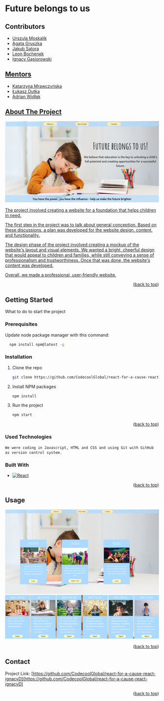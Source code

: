 <!-- Improved compatibility of back to top link: See: https://github.com/othneildrew/Best-README-Template/pull/73 -->
<a name="readme-top"></a>
<!--
*** Thanks for checking out the Best-README-Template. If you have a suggestion
*** that would make this better, please fork the repo and create a pull request
*** or simply open an issue with the tag "enhancement".
*** Don't forget to give the project a star!
*** Thanks again! Now go create something AMAZING! :D
-->



<!-- PROJECT SHIELDS -->
<!--
*** I'm using markdown "reference style" links for readability.
*** Reference links are enclosed in brackets [ ] instead of parentheses ( ).
*** See the bottom of this document for the declaration of the reference variables
*** for contributors-url, forks-url, etc. This is an optional, concise syntax you may use.
*** https://www.markdownguide.org/basic-syntax/#reference-style-links
-->
<h1>Future belongs to us</h1>

<!-- PROJECT LOGO -->

## Contributors
<ul>
    <li><a href="https://github.com/UllaMos">Urszula Moskalik</li> 
    <li><a href="https://github.com/Agataa02">Agata Gruszka</li> 
    <li><a href="https://github.com/Satora1">Jakub Satora</li>  
    <li><a href="https://github.com/LeonBochenek">Leon Bochenek</li>  
    <li><a href="https://github.com/ignacyD">Ignacy Gąsiorowski</li>   
</ul>

## Mentors 
<ul>
    <li>Katarzyna Mrawczyńska</li> 
    <li>Łukasz Dutka</li> 
    <li>Adrian Widłak</li> 
</ul>


<!-- ABOUT THE PROJECT -->
## About The Project

![](src/photos/product-screenshot.jpg)

The project involved creating a website for a foundation that helps children in need.

The first step in the project was to talk about general conception. Based on these discussions, a plan was developed for the website design, content, and functionality.

The design phase of the project involved creating a mockup of the website's layout and visual elements. We wanted a bright, cheerful design that would appeal to children and families, while still conveying a sense of professionalism and trustworthiness. Once that was done, the website's content was developed.

Overall, we made a professional, user-friendly website.

<p align="right">(<a href="#readme-top">back to top</a>)</p>

## Getting Started

What to do to start the project

### Prerequisites

Update node package manager with this command:
```sh
  npm install npm@latest -g
```
### Installation

1. Clone the repo
   ```sh
   git clone https://github.com/CodecoolGlobal/react-for-a-cause-react-ignacyD
   ```
2. Install NPM packages
   ```sh
   npm install
   ```
3. Run the project
   ```sh
   npm start
   ```


<p align="right">(<a href="#readme-top">back to top</a>)</p>

### Used Technologies

    We were coding in Javascript, HTML and CSS and using Git with GitHub as version control system.

### Built With

* [![React][React.js]][React-url]

<p align="right">(<a href="#readme-top">back to top</a>)</p>

<!-- USAGE EXAMPLES -->
## Usage

![](src/photos/how-to-help.png)
![](src/photos/kids.png)

<p align="right">(<a href="#readme-top">back to top</a>)</p>

<!-- CONTACT -->
## Contact

Project Link: [https://github.com/CodecoolGlobal/react-for-a-cause-react-ignacyD](https://github.com/CodecoolGlobal/react-for-a-cause-react-ignacyD)

<p align="right">(<a href="#readme-top">back to top</a>)</p>





[React.js]: https://img.shields.io/badge/React-20232A?style=for-the-badge&logo=react&logoColor=61DAFB
[React-url]: https://reactjs.org/
